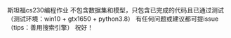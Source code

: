 斯坦福cs230编程作业
不包含数据集和模型，只包含已完成的代码且已通过测试（测试环境：win10 + gtx1650 + python3.8）
有任何问题或建议都可提issue（tips：善用搜索引擎）
祝好！
